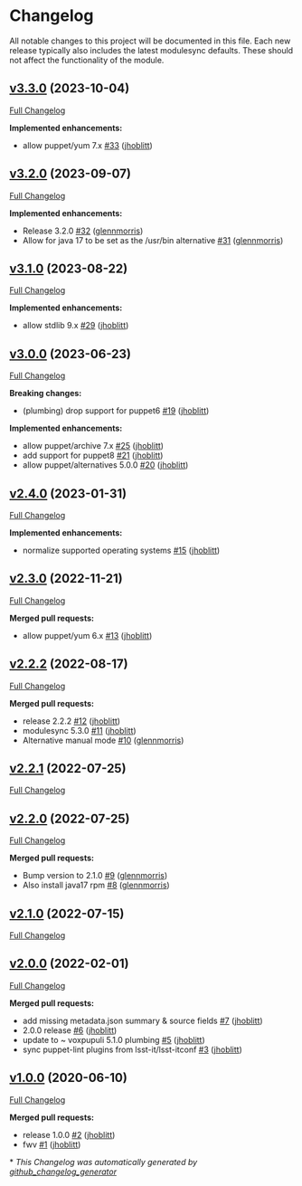 # Changelog

All notable changes to this project will be documented in this file.
Each new release typically also includes the latest modulesync defaults.
These should not affect the functionality of the module.

## [v3.3.0](https://github.com/lsst-it/puppet-java_artisanal/tree/v3.3.0) (2023-10-04)

[Full Changelog](https://github.com/lsst-it/puppet-java_artisanal/compare/v3.2.0...v3.3.0)

**Implemented enhancements:**

- allow puppet/yum 7.x [\#33](https://github.com/lsst-it/puppet-java_artisanal/pull/33) ([jhoblitt](https://github.com/jhoblitt))

## [v3.2.0](https://github.com/lsst-it/puppet-java_artisanal/tree/v3.2.0) (2023-09-07)

[Full Changelog](https://github.com/lsst-it/puppet-java_artisanal/compare/v3.1.0...v3.2.0)

**Implemented enhancements:**

- Release 3.2.0 [\#32](https://github.com/lsst-it/puppet-java_artisanal/pull/32) ([glennmorris](https://github.com/glennmorris))
- Allow for java 17 to be set as the /usr/bin alternative [\#31](https://github.com/lsst-it/puppet-java_artisanal/pull/31) ([glennmorris](https://github.com/glennmorris))

## [v3.1.0](https://github.com/lsst-it/puppet-java_artisanal/tree/v3.1.0) (2023-08-22)

[Full Changelog](https://github.com/lsst-it/puppet-java_artisanal/compare/v3.0.0...v3.1.0)

**Implemented enhancements:**

- allow stdlib 9.x [\#29](https://github.com/lsst-it/puppet-java_artisanal/pull/29) ([jhoblitt](https://github.com/jhoblitt))

## [v3.0.0](https://github.com/lsst-it/puppet-java_artisanal/tree/v3.0.0) (2023-06-23)

[Full Changelog](https://github.com/lsst-it/puppet-java_artisanal/compare/v2.4.0...v3.0.0)

**Breaking changes:**

- \(plumbing\) drop support for puppet6 [\#19](https://github.com/lsst-it/puppet-java_artisanal/pull/19) ([jhoblitt](https://github.com/jhoblitt))

**Implemented enhancements:**

- allow puppet/archive 7.x [\#25](https://github.com/lsst-it/puppet-java_artisanal/pull/25) ([jhoblitt](https://github.com/jhoblitt))
- add support for puppet8 [\#21](https://github.com/lsst-it/puppet-java_artisanal/pull/21) ([jhoblitt](https://github.com/jhoblitt))
- allow puppet/alternatives 5.0.0 [\#20](https://github.com/lsst-it/puppet-java_artisanal/pull/20) ([jhoblitt](https://github.com/jhoblitt))

## [v2.4.0](https://github.com/lsst-it/puppet-java_artisanal/tree/v2.4.0) (2023-01-31)

[Full Changelog](https://github.com/lsst-it/puppet-java_artisanal/compare/v2.3.0...v2.4.0)

**Implemented enhancements:**

- normalize supported operating systems [\#15](https://github.com/lsst-it/puppet-java_artisanal/pull/15) ([jhoblitt](https://github.com/jhoblitt))

## [v2.3.0](https://github.com/lsst-it/puppet-java_artisanal/tree/v2.3.0) (2022-11-21)

[Full Changelog](https://github.com/lsst-it/puppet-java_artisanal/compare/v2.2.2...v2.3.0)

**Merged pull requests:**

- allow puppet/yum 6.x [\#13](https://github.com/lsst-it/puppet-java_artisanal/pull/13) ([jhoblitt](https://github.com/jhoblitt))

## [v2.2.2](https://github.com/lsst-it/puppet-java_artisanal/tree/v2.2.2) (2022-08-17)

[Full Changelog](https://github.com/lsst-it/puppet-java_artisanal/compare/v2.2.1...v2.2.2)

**Merged pull requests:**

- release 2.2.2 [\#12](https://github.com/lsst-it/puppet-java_artisanal/pull/12) ([jhoblitt](https://github.com/jhoblitt))
- modulesync 5.3.0 [\#11](https://github.com/lsst-it/puppet-java_artisanal/pull/11) ([jhoblitt](https://github.com/jhoblitt))
- Alternative manual mode [\#10](https://github.com/lsst-it/puppet-java_artisanal/pull/10) ([glennmorris](https://github.com/glennmorris))

## [v2.2.1](https://github.com/lsst-it/puppet-java_artisanal/tree/v2.2.1) (2022-07-25)

[Full Changelog](https://github.com/lsst-it/puppet-java_artisanal/compare/v2.2.0...v2.2.1)

## [v2.2.0](https://github.com/lsst-it/puppet-java_artisanal/tree/v2.2.0) (2022-07-25)

[Full Changelog](https://github.com/lsst-it/puppet-java_artisanal/compare/v2.1.0...v2.2.0)

**Merged pull requests:**

- Bump version to 2.1.0 [\#9](https://github.com/lsst-it/puppet-java_artisanal/pull/9) ([glennmorris](https://github.com/glennmorris))
- Also install java17 rpm [\#8](https://github.com/lsst-it/puppet-java_artisanal/pull/8) ([glennmorris](https://github.com/glennmorris))

## [v2.1.0](https://github.com/lsst-it/puppet-java_artisanal/tree/v2.1.0) (2022-07-15)

[Full Changelog](https://github.com/lsst-it/puppet-java_artisanal/compare/v2.0.0...v2.1.0)

## [v2.0.0](https://github.com/lsst-it/puppet-java_artisanal/tree/v2.0.0) (2022-02-01)

[Full Changelog](https://github.com/lsst-it/puppet-java_artisanal/compare/v1.0.0...v2.0.0)

**Merged pull requests:**

- add missing metadata.json summary & source fields [\#7](https://github.com/lsst-it/puppet-java_artisanal/pull/7) ([jhoblitt](https://github.com/jhoblitt))
- 2.0.0 release [\#6](https://github.com/lsst-it/puppet-java_artisanal/pull/6) ([jhoblitt](https://github.com/jhoblitt))
- update to ~ voxpupuli 5.1.0 plumbing [\#5](https://github.com/lsst-it/puppet-java_artisanal/pull/5) ([jhoblitt](https://github.com/jhoblitt))
- sync puppet-lint plugins from lsst-it/lsst-itconf [\#3](https://github.com/lsst-it/puppet-java_artisanal/pull/3) ([jhoblitt](https://github.com/jhoblitt))

## [v1.0.0](https://github.com/lsst-it/puppet-java_artisanal/tree/v1.0.0) (2020-06-10)

[Full Changelog](https://github.com/lsst-it/puppet-java_artisanal/compare/9ffe3036adc404022566fdc538ea4a026162c965...v1.0.0)

**Merged pull requests:**

- release 1.0.0 [\#2](https://github.com/lsst-it/puppet-java_artisanal/pull/2) ([jhoblitt](https://github.com/jhoblitt))
- fwv [\#1](https://github.com/lsst-it/puppet-java_artisanal/pull/1) ([jhoblitt](https://github.com/jhoblitt))



\* *This Changelog was automatically generated by [github_changelog_generator](https://github.com/github-changelog-generator/github-changelog-generator)*
